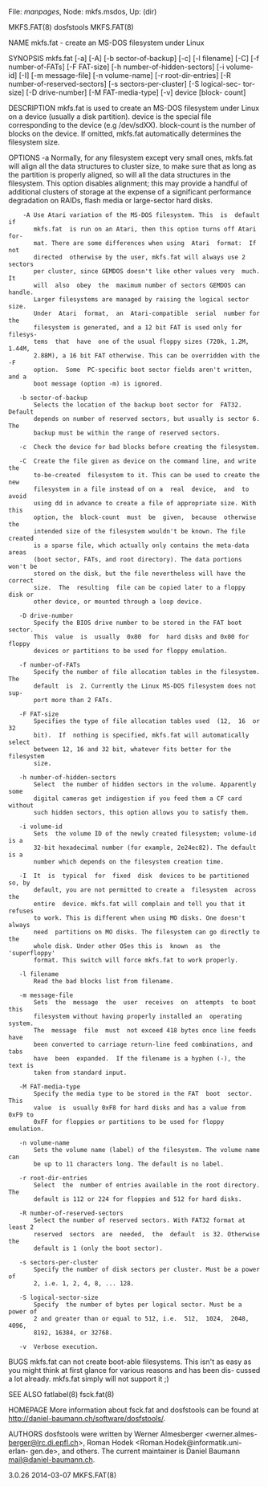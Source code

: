 File: *manpages*,  Node: mkfs.msdos,  Up: (dir)

MKFS.FAT(8)                       dosfstools                       MKFS.FAT(8)



NAME
       mkfs.fat - create an MS-DOS filesystem under Linux


SYNOPSIS
       mkfs.fat  [-a]  [-A]  [-b sector-of-backup] [-c] [-l filename] [-C] [-f
       number-of-FATs] [-F FAT-size] [-h number-of-hidden-sectors] [-i volume-
       id]  [-I]  [-m message-file] [-n volume-name] [-r root-dir-entries] [-R
       number-of-reserved-sectors] [-s sectors-per-cluster]  [-S  logical-sec-
       tor-size]  [-D  drive-number]  [-M  FAT-media-type] [-v] device [block-
       count]


DESCRIPTION
       mkfs.fat is used to create an MS-DOS filesystem under Linux on a device
       (usually a disk partition). device is the special file corresponding to
       the device (e.g /dev/sdXX). block-count is the number of blocks on  the
       device.  If  omitted,  mkfs.fat automatically determines the filesystem
       size.


OPTIONS
       -a  Normally, for any filesystem except very small ones, mkfs.fat  will
           align all the data structures to cluster size, to make sure that as
           long as the partition is properly aligned, so  will  all  the  data
           structures  in the filesystem. This option disables alignment; this
           may provide a handful of additional  clusters  of  storage  at  the
           expense  of  a  significant performance degradation on RAIDs, flash
           media or large-sector hard disks.

        -A Use Atari variation of the MS-DOS filesystem. This  is  default  if
           mkfs.fat  is run on an Atari, then this option turns off Atari for-
           mat. There are some differences when using  Atari  format:  If  not
           directed  otherwise by the user, mkfs.fat will always use 2 sectors
           per cluster, since GEMDOS doesn't like other values very  much.  It
           will  also  obey  the  maximum number of sectors GEMDOS can handle.
           Larger filesystems are managed by raising the logical sector  size.
           Under  Atari  format,  an  Atari-compatible  serial  number for the
           filesystem is generated, and a 12 bit FAT is used only for filesys-
           tems  that  have  one of the usual floppy sizes (720k, 1.2M, 1.44M,
           2.88M), a 16 bit FAT otherwise. This can be overridden with the  -F
           option.  Some  PC-specific boot sector fields aren't written, and a
           boot message (option -m) is ignored.

       -b sector-of-backup
           Selects the location of the backup boot sector for  FAT32.  Default
           depends on number of reserved sectors, but usually is sector 6. The
           backup must be within the range of reserved sectors.

       -c  Check the device for bad blocks before creating the filesystem.

       -C  Create the file given as device on the command line, and write  the
           to-be-created  filesystem to it. This can be used to create the new
           filesystem in a file instead of on a  real  device,  and  to  avoid
           using dd in advance to create a file of appropriate size. With this
           option, the  block-count  must  be  given,  because  otherwise  the
           intended size of the filesystem wouldn't be known. The file created
           is a sparse file, which actually only contains the meta-data  areas
           (boot sector, FATs, and root directory). The data portions won't be
           stored on the disk, but the file nevertheless will have the correct
           size.  The  resulting  file can be copied later to a floppy disk or
           other device, or mounted through a loop device.

       -D drive-number
           Specify the BIOS drive number to be stored in the FAT boot  sector.
           This  value  is  usually  0x80  for  hard disks and 0x00 for floppy
           devices or partitions to be used for floppy emulation.

       -f number-of-FATs
           Specify the number of file allocation tables in the filesystem. The
           default  is  2. Currently the Linux MS-DOS filesystem does not sup-
           port more than 2 FATs.

       -F FAT-size
           Specifies the type of file allocation tables used  (12,  16  or  32
           bit).  If  nothing is specified, mkfs.fat will automatically select
           between 12, 16 and 32 bit, whatever fits better for the  filesystem
           size.

       -h number-of-hidden-sectors
           Select  the number of hidden sectors in the volume. Apparently some
           digital cameras get indigestion if you feed them a CF card  without
           such hidden sectors, this option allows you to satisfy them.

       -i volume-id
           Sets  the volume ID of the newly created filesystem; volume-id is a
           32-bit hexadecimal number (for example, 2e24ec82). The default is a
           number which depends on the filesystem creation time.

       -I  It  is  typical  for  fixed  disk  devices to be partitioned so, by
           default, you are not permitted to create a  filesystem  across  the
           entire  device. mkfs.fat will complain and tell you that it refuses
           to work. This is different when using MO disks. One doesn't  always
           need  partitions on MO disks. The filesystem can go directly to the
           whole disk. Under other OSes this is  known  as  the  'superfloppy'
           format. This switch will force mkfs.fat to work properly.

       -l filename
           Read the bad blocks list from filename.

       -m message-file
           Sets  the  message  the  user  receives  on  attempts  to boot this
           filesystem without having properly installed an  operating  system.
           The  message  file  must  not exceed 418 bytes once line feeds have
           been converted to carriage return-line feed combinations, and  tabs
           have  been  expanded.  If the filename is a hyphen (-), the text is
           taken from standard input.

       -M FAT-media-type
           Specify the media type to be stored in the FAT  boot  sector.  This
           value  is  usually 0xF8 for hard disks and has a value from 0xF9 to
           0xFF for floppies or partitions to be used for floppy emulation.

       -n volume-name
           Sets the volume name (label) of the filesystem. The volume name can
           be up to 11 characters long. The default is no label.

       -r root-dir-entries
           Select  the  number of entries available in the root directory. The
           default is 112 or 224 for floppies and 512 for hard disks.

       -R number-of-reserved-sectors
           Select the number of reserved sectors. With FAT32 format at least 2
           reserved  sectors  are  needed,  the  default  is 32. Otherwise the
           default is 1 (only the boot sector).

       -s sectors-per-cluster
           Specify the number of disk sectors per cluster. Must be a power  of
           2, i.e. 1, 2, 4, 8, ... 128.

       -S logical-sector-size
           Specify  the number of bytes per logical sector. Must be a power of
           2 and greater than or equal to 512, i.e.  512,  1024,  2048,  4096,
           8192, 16384, or 32768.

       -v  Verbose execution.


BUGS
       mkfs.fat  can  not  create boot-able filesystems. This isn't as easy as
       you might think at first glance for various reasons and has  been  dis-
       cussed a lot already. mkfs.fat simply will not support it ;)


SEE ALSO
       fatlabel(8)
       fsck.fat(8)


HOMEPAGE
       More  information  about  fsck.fat  and  dosfstools  can  be  found  at
       <http://daniel-baumann.ch/software/dosfstools/>.


AUTHORS
       dosfstools  were   written   by   Werner   Almesberger   <werner.almes-
       berger@lrc.di.epfl.ch>,  Roman Hodek <Roman.Hodek@informatik.uni-erlan-
       gen.de>,  and  others.  The  current  maintainer  is   Daniel   Baumann
       <mail@daniel-baumann.ch>.



3.0.26                            2014-03-07                       MKFS.FAT(8)
